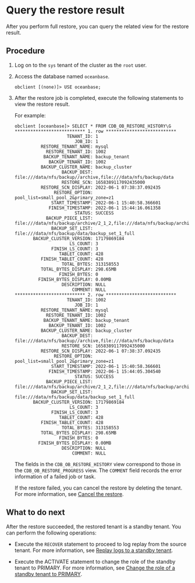 # Query the restore result

After you perform full restore, you can query the related view for the restore result.

## Procedure

1. Log on to the `sys` tenant of the cluster as the `root` user.

2. Access the database named `oceanbase`.

   ```shell
   obclient [(none)]> USE oceanbase;
   ```

3. After the restore job is completed, execute the following statements to view the restore result.

   For example:

   ```shell
   obclient [oceanbase]> SELECT * FROM CDB_OB_RESTORE_HISTORY\G
   *************************** 1. row ***************************
                       TENANT_ID: 1
                          JOB_ID: 1
             RESTORE_TENANT_NAME: mysql
               RESTORE_TENANT_ID: 1002
              BACKUP_TENANT_NAME: backup_tenant
                BACKUP_TENANT_ID: 1002
             BACKUP_CLUSTER_NAME: backup_cluster
                     BACKUP_DEST: file:///data/nfs/backup//archive,file:///data/nfs/backup/data
                     RESTORE_SCN: 1658389117092435000
             RESTORE_SCN_DISPLAY: 2022-06-1 07:38:37.092435
                  RESTORE_OPTION: pool_list=small_pool_2&primary_zone=z1
                 START_TIMESTAMP: 2022-06-1 15:40:58.366601
                FINISH_TIMESTAMP: 2022-06-1 15:44:16.061358
                          STATUS: SUCCESS
               BACKUP_PIECE_LIST: file:///data/nfs/backup/archive/2_1_2,file:///data/nfs/backup/archive/2_1_3
                 BACKUP_SET_LIST: file:///data/nfs/backup/data/backup_set_1_full
          BACKUP_CLUSTER_VERSION: 17179869184
                        LS_COUNT: 3
                 FINISH_LS_COUNT: 3
                    TABLET_COUNT: 428
             FINISH_TABLET_COUNT: 428
                     TOTAL_BYTES: 313158553
             TOTAL_BYTES_DISPLAY: 298.65MB
                    FINISH_BYTES: 0
            FINISH_BYTES_DISPLAY: 0.00MB
                     DESCRIPTION: NULL
                         COMMENT: NULL
   *************************** 2. row ***************************
                       TENANT_ID: 1002
                          JOB_ID: 1
             RESTORE_TENANT_NAME: mysql
               RESTORE_TENANT_ID: 1002
              BACKUP_TENANT_NAME: backup_tenant
                BACKUP_TENANT_ID: 1002
             BACKUP_CLUSTER_NAME: backup_cluster
                     BACKUP_DEST: file:///data/nfs/backup//archive,file:///data/nfs/backup/data
                     RESTORE_SCN: 1658389117092435000
             RESTORE_SCN_DISPLAY: 2022-06-1 07:38:37.092435
                  RESTORE_OPTION: pool_list=small_pool_2&primary_zone=z1
                 START_TIMESTAMP: 2022-06-1 15:40:58.366601
                FINISH_TIMESTAMP: 2022-06-1 15:44:05.304540
                          STATUS: SUCCESS
               BACKUP_PIECE_LIST: file:///data/nfs/backup/archive/2_1_2,file:///data/nfs/backup/archive/2_1_3
                 BACKUP_SET_LIST: file:///data/nfs/backup/data/backup_set_1_full
          BACKUP_CLUSTER_VERSION: 17179869184
                        LS_COUNT: 3
                 FINISH_LS_COUNT: 3
                    TABLET_COUNT: 428
             FINISH_TABLET_COUNT: 428
                     TOTAL_BYTES: 313158553
             TOTAL_BYTES_DISPLAY: 298.65MB
                    FINISH_BYTES: 0
            FINISH_BYTES_DISPLAY: 0.00MB
                     DESCRIPTION: NULL
                         COMMENT: NULL
   ```

   The fields in the `CDB_OB_RESTORE_HISTORY` view correspond to those in the `CDB_OB_RESTORE_PROGRESS` view. The `COMMENT` field records the error information of a failed job or task.

   If the restore failed, you can cancel the restore by deleting the tenant. For more information, see [Cancel the restore](3.cancel-a-restore.md).

## What to do next

After the restore succeeded, the restored tenant is a standby tenant. You can perform the following operations:

* Execute the `RECOVER` statement to proceed to log replay from the source tenant. For more information, see [Replay logs to a standby tenant](7.recover-the-standby-tenant.md).

* Execute the ACTIVATE statement to change the role of the standby tenant to PRIMARY. For more information, see [Change the role of a standby tenant to PRIMARY](6.active-standby-tenant.md).
